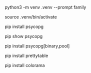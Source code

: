 python3 -m venv .venv --prompt family

source .venv/bin/activate 

pip install psycopg

pip show psycopg

pip install psycopg[binary,pool]

pip install prettytable

pip install colorama
